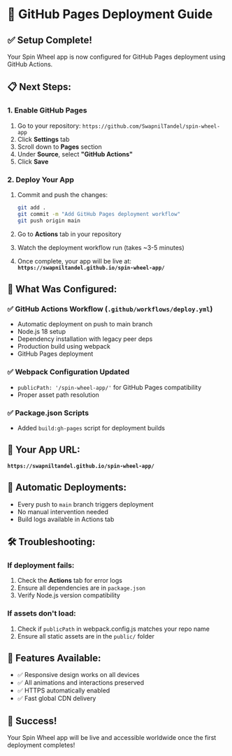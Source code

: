 # 🚀 GitHub Pages Deployment Guide

## ✅ Setup Complete!

Your Spin Wheel app is now configured for GitHub Pages deployment using GitHub Actions.

## 📋 Next Steps:

### 1. Enable GitHub Pages
1. Go to your repository: `https://github.com/SwapnilTandel/spin-wheel-app`
2. Click **Settings** tab
3. Scroll down to **Pages** section
4. Under **Source**, select **"GitHub Actions"**
5. Click **Save**

### 2. Deploy Your App
1. Commit and push the changes:
   ```bash
   git add .
   git commit -m "Add GitHub Pages deployment workflow"
   git push origin main
   ```

2. Go to **Actions** tab in your repository
3. Watch the deployment workflow run (takes ~3-5 minutes)
4. Once complete, your app will be live at:
   **`https://swapniltandel.github.io/spin-wheel-app/`**

## 🔧 What Was Configured:

### ✅ GitHub Actions Workflow (`.github/workflows/deploy.yml`)
- Automatic deployment on push to main branch
- Node.js 18 setup
- Dependency installation with legacy peer deps
- Production build using webpack
- GitHub Pages deployment

### ✅ Webpack Configuration Updated
- `publicPath: '/spin-wheel-app/'` for GitHub Pages compatibility
- Proper asset path resolution

### ✅ Package.json Scripts
- Added `build:gh-pages` script for deployment builds

## 🎯 Your App URL:
**`https://swapniltandel.github.io/spin-wheel-app/`**

## 🔄 Automatic Deployments:
- Every push to `main` branch triggers deployment
- No manual intervention needed
- Build logs available in Actions tab

## 🛠️ Troubleshooting:

### If deployment fails:
1. Check the **Actions** tab for error logs
2. Ensure all dependencies are in `package.json`
3. Verify Node.js version compatibility

### If assets don't load:
1. Check if `publicPath` in webpack.config.js matches your repo name
2. Ensure all static assets are in the `public/` folder

## 📱 Features Available:
- ✅ Responsive design works on all devices
- ✅ All animations and interactions preserved
- ✅ HTTPS automatically enabled
- ✅ Fast global CDN delivery

## 🎉 Success!
Your Spin Wheel app will be live and accessible worldwide once the first deployment completes!
